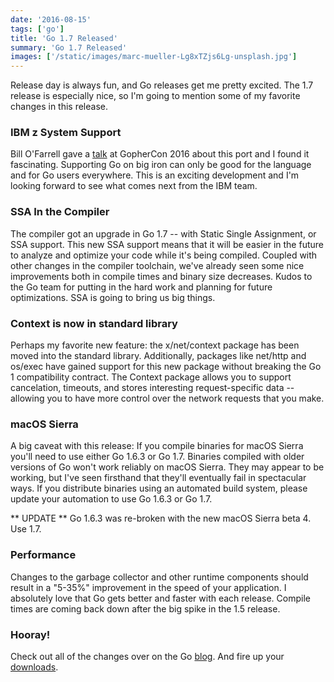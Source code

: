```yaml
---
date: '2016-08-15'
tags: ['go']
title: 'Go 1.7 Released'
summary: 'Go 1.7 Released'
images: ['/static/images/marc-mueller-Lg8xTZjs6Lg-unsplash.jpg']
---
```


Release day is always fun, and Go releases get me pretty excited. The 1.7 release is especially nice, so I'm going to mention some of my favorite changes in this release.

### IBM z System Support

Bill O'Farrell gave a [talk](https://github.com/gophercon/2016-talks/blob/master/BillO'Farrell-GoForLinuxOnZ.pptx) at GopherCon 2016 about this port and I found it fascinating. Supporting Go on big iron can only be good for the language and for Go users everywhere. This is an exciting development and I'm looking forward to see what comes next from the IBM team.

### SSA In the Compiler

The compiler got an upgrade in Go 1.7 -- with Static Single Assignment, or SSA support. This new SSA support means that it will be easier in the future to analyze and optimize your code while it's being compiled. Coupled with other changes in the compiler toolchain, we've already seen some nice improvements both in compile times and binary size decreases. Kudos to the Go team for putting in the hard work and planning for future optimizations. SSA is going to bring us big things.

### Context is now in standard library

Perhaps my favorite new feature: the x/net/context package has been moved into the standard library. Additionally, packages like net/http and os/exec have gained support for this new package without breaking the Go 1 compatibility contract. The Context package allows you to support cancelation, timeouts, and stores interesting request-specific data -- allowing you to have more control over the network requests that you make.

### macOS Sierra

A big caveat with this release: If you compile binaries for macOS Sierra you'll need to use either Go 1.6.3 or Go 1.7. Binaries compiled with older versions of Go won't work reliably on macOS Sierra. They may appear to be working, but I've seen firsthand that they'll eventually fail in spectacular ways. If you distribute binaries using an automated build system, please update your automation to use Go 1.6.3 or Go 1.7.

** UPDATE ** Go 1.6.3 was re-broken with the new macOS Sierra beta 4. Use 1.7.

### Performance

Changes to the garbage collector and other runtime components should result in a "5-35%" improvement in the speed of your application. I absolutely love that Go gets better and faster with each release. Compile times are coming back down after the big spike in the 1.5 release.

### Hooray!

Check out all of the changes over on the Go [blog](https://golang.org/doc/go1.7). And fire up your [downloads](https://golang.org/dl/).
